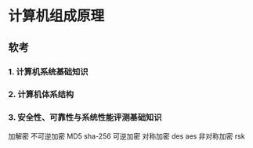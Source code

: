 # 计算机组成原理

## 软考

### 1. 计算机系统基础知识

### 2. 计算机体系结构

### 3. 安全性、可靠性与系统性能评测基础知识

加解密
不可逆加密 MD5 sha-256
可逆加密
 对称加密 des aes
 非对称加密 rsk